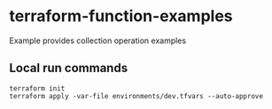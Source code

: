 # terraform-function-examples
Example provides collection operation examples

## Local run commands

```
terraform init
terraform apply -var-file environments/dev.tfvars --auto-approve
```
